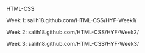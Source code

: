 HTML-CSS

Week 1: salih18.github.com/HTML-CSS/HYF-Week1/

Week 2: salih18.github.com/HTML-CSS/HYF-Week2/

Week 3: salih18.github.com/HTML-CSS/HYF-Week3/

